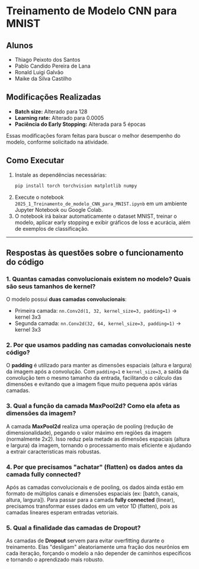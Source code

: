 # Treinamento de Modelo CNN para MNIST

## Alunos
- Thiago Peixoto dos Santos
- Pablo Candido Pereira de Lana
- Ronald Luigi Galvão
- Maike da Silva Castilho

## Modificações Realizadas
- **Batch size:** Alterado para 128
- **Learning rate:** Alterado para 0.0005
- **Paciência do Early Stopping:** Alterada para 5 épocas

Essas modificações foram feitas para buscar o melhor desempenho do modelo, conforme solicitado na atividade.

## Como Executar
1. Instale as dependências necessárias:
   ```bash
   pip install torch torchvision matplotlib numpy
   ```
2. Execute o notebook `2025_1_Treinamento_de_modelo_CNN_para_MNIST.ipynb` em um ambiente Jupyter Notebook ou Google Colab.
3. O notebook irá baixar automaticamente o dataset MNIST, treinar o modelo, aplicar early stopping e exibir gráficos de loss e acurácia, além de exemplos de classificação.

---

## Respostas às questões sobre o funcionamento do código

### 1. Quantas camadas convolucionais existem no modelo? Quais são seus tamanhos de kernel?
O modelo possui **duas camadas convolucionais**:
- Primeira camada: `nn.Conv2d(1, 32, kernel_size=3, padding=1)` → kernel 3x3
- Segunda camada: `nn.Conv2d(32, 64, kernel_size=3, padding=1)` → kernel 3x3

### 2. Por que usamos padding nas camadas convolucionais neste código?
O **padding** é utilizado para manter as dimensões espaciais (altura e largura) da imagem após a convolução. Com `padding=1` e `kernel_size=3`, a saída da convolução tem o mesmo tamanho da entrada, facilitando o cálculo das dimensões e evitando que a imagem fique muito pequena após várias camadas.

### 3. Qual a função da camada MaxPool2d? Como ela afeta as dimensões da imagem?
A camada **MaxPool2d** realiza uma operação de pooling (redução de dimensionalidade), pegando o valor máximo em regiões da imagem (normalmente 2x2). Isso reduz pela metade as dimensões espaciais (altura e largura) da imagem, tornando o processamento mais eficiente e ajudando a extrair características mais robustas.

### 4. Por que precisamos "achatar" (flatten) os dados antes da camada fully connected?
Após as camadas convolucionais e de pooling, os dados ainda estão em formato de múltiplos canais e dimensões espaciais (ex: [batch, canais, altura, largura]). Para passar para a camada **fully connected** (linear), precisamos transformar esses dados em um vetor 1D (flatten), pois as camadas lineares esperam entradas vetoriais.

### 5. Qual a finalidade das camadas de Dropout?
As camadas de **Dropout** servem para evitar overfitting durante o treinamento. Elas "desligam" aleatoriamente uma fração dos neurônios em cada iteração, forçando o modelo a não depender de caminhos específicos e tornando o aprendizado mais robusto.
